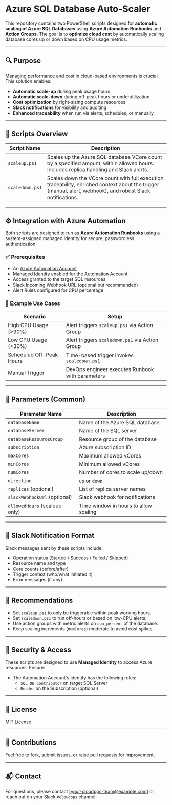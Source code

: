 # Azure SQL Database Auto-Scaler

This repository contains two PowerShell scripts designed for **automatic scaling of Azure SQL Databases** using **Azure Automation Runbooks** and **Action Groups**. The goal is to **optimize cloud cost** by automatically scaling database cores up or down based on CPU usage metrics.

---

## 🔍 Purpose

Managing performance and cost in cloud-based environments is crucial. This solution enables:

- **Automatic scale-up** during peak usage hours
- **Automatic scale-down** during off-peak hours or underutilization
- **Cost optimization** by right-sizing compute resources
- **Slack notifications** for visibility and auditing
- **Enhanced traceability** when run via alerts, schedules, or manually

---

## 📁 Scripts Overview

| Script Name             | Description |
|------------------------|-------------|
| `scaleup.ps1`          | Scales up the Azure SQL database VCore count by a specified amount, within allowed hours. Includes replica handling and Slack alerts. |
| `scaledown.ps1`        | Scales down the VCore count with full execution traceability, enriched context about the trigger (manual, alert, webhook), and robust Slack notifications. |

---

## ⚙️ Integration with Azure Automation

Both scripts are designed to run as **Azure Automation Runbooks** using a system-assigned managed identity for secure, passwordless authentication.

### ✅ Prerequisites

- An [Azure Automation Account](https://learn.microsoft.com/en-us/azure/automation/automation-create-standalone-account)
- Managed Identity enabled for the Automation Account
- Access granted to the target SQL resources
- Slack Incoming Webhook URL (optional but recommended)
- Alert Rules configured for CPU percentage

### 🔄 Example Use Cases

| Scenario | Setup |
|----------|-------|
| High CPU Usage (>90%) | Alert triggers `scaleup.ps1` via Action Group |
| Low CPU Usage (<30%) | Alert triggers `scaledown.ps1` via Action Group |
| Scheduled Off-Peak Hours | Time-based trigger invokes `scaledown.ps1` |
| Manual Trigger | DevOps engineer executes Runbook with parameters |

---

## 📝 Parameters (Common)

| Parameter Name       | Description |
|----------------------|-------------|
| `databaseName`       | Name of the Azure SQL database |
| `databaseServer`     | Name of the SQL server |
| `databaseResourceGroup` | Resource group of the database |
| `subscription`       | Azure subscription ID |
| `maxCores`           | Maximum allowed vCores |
| `minCores`           | Minimum allowed vCores |
| `numCores`           | Number of cores to scale up/down |
| `direction`          | `up` or `down` |
| `replicas` (optional) | List of replica server names |
| `slackWebhookUrl` (optional) | Slack webhook for notifications |
| `allowedHours` (scaleup only) | Time window in hours to allow scaling |

---

## 📢 Slack Notification Format

Slack messages sent by these scripts include:

- Operation status (Started / Success / Failed / Skipped)
- Resource name and type
- Core counts (before/after)
- Trigger context (who/what initiated it)
- Error messages (if any)

---

## 📌 Recommendations

- Set `scaleup.ps1` to only be triggerable within peak working hours.
- Set `scaledown.ps1` to run off-hours or based on low-CPU alerts.
- Use action groups with metric alerts on `cpu_percent` of the database.
- Keep scaling increments (`numCores`) moderate to avoid cost spikes.

---

## 🔐 Security & Access

These scripts are designed to use **Managed Identity** to access Azure resources. Ensure:

- The Automation Account's identity has the following roles:
  - `SQL DB Contributor` on target SQL Server
  - `Reader` on the Subscription (optional)

---

## 📄 License

MIT License

---

## 🤝 Contributions

Feel free to fork, submit issues, or raise pull requests for improvement.

---

## 📬 Contact

For questions, please contact [your-cloudops-team@example.com] or reach out on your Slack `#cloudops` channel.
